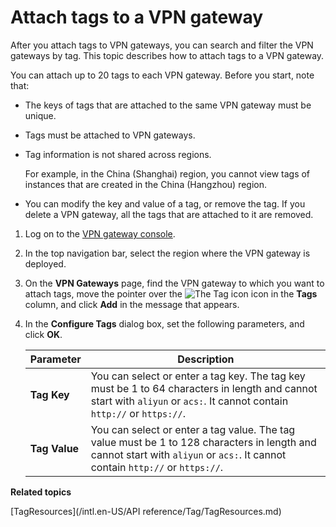 # Attach tags to a VPN gateway

After you attach tags to VPN gateways, you can search and filter the VPN gateways by tag. This topic describes how to attach tags to a VPN gateway.

You can attach up to 20 tags to each VPN gateway. Before you start, note that:

-   The keys of tags that are attached to the same VPN gateway must be unique.
-   Tags must be attached to VPN gateways.
-   Tag information is not shared across regions.

    For example, in the China \(Shanghai\) region, you cannot view tags of instances that are created in the China \(Hangzhou\) region.

-   You can modify the key and value of a tag, or remove the tag. If you delete a VPN gateway, all the tags that are attached to it are removed.

1.  Log on to the [VPN gateway console](https://vpc.console.aliyun.com/vpn).

2.  In the top navigation bar, select the region where the VPN gateway is deployed.

3.  On the **VPN Gateways** page, find the VPN gateway to which you want to attach tags, move the pointer over the ![The Tag icon](https://static-aliyun-doc.oss-cn-hangzhou.aliyuncs.com/assets/img/en-US/8508559951/p67422.png) icon in the **Tags** column, and click **Add** in the message that appears.

4.  In the **Configure Tags** dialog box, set the following parameters, and click **OK**.

    |Parameter|Description|
    |---------|-----------|
    |**Tag Key**|You can select or enter a tag key. The tag key must be 1 to 64 characters in length and cannot start with `aliyun` or `acs:`. It cannot contain `http://` or `https://`. |
    |**Tag Value**|You can select or enter a tag value. The tag value must be 1 to 128 characters in length and cannot start with `aliyun` or `acs:`. It cannot contain `http://` or `https://`. |


**Related topics**  


[TagResources](/intl.en-US/API reference/Tag/TagResources.md)

